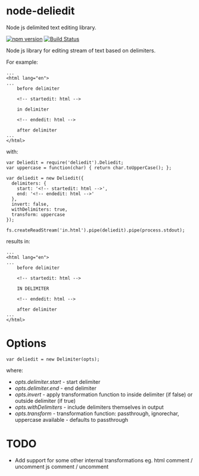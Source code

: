 # node-deliedit
Node js delimited text editing library.

[![npm version](https://badge.fury.io/js/noddeliedit.svg)](https://badge.fury.io/js/deliedit)
[![Build Status](https://travis-ci.org/edin-m/node-deliedit.svg?branch=master)](https://travis-ci.org/edin-m/node-deliedit)

Node js library for editing stream of text based on delimiters.

For example: 

```
...
<html lang="en">
...
    before delimiter

    <!-- startedit: html -->

    in delimiter

    <!-- endedit: html -->

    after delimiter
...
</html>
```

with:

```
var Deliedit = require('deliedit').Deliedit;
var uppercase = function(char) { return char.toUpperCase(); };

var deliedit = new Deliedit({
  delimiters: {
    start: '<!-- startedit: html -->',
    end: '<!-- endedit: html -->'
  },
  invert: false,
  withDelimiters: true,
  transform: uppercase
});

fs.createReadStream('in.html').pipe(deliedit).pipe(process.stdout);
```

results in:
```
...
<html lang="en">
...
    before delimiter

    <!-- startedit: html -->

    IN DELIMITER

    <!-- endedit: html -->

    after delimiter
...
</html>
```

Options
===
```
var deliedit = new Delimiter(opts);
```

where:
- *opts.delimiter.start* - start delimiter
- *opts.delimiter.end* - end delimiter
- *opts.invert* - apply transformation function to inside delimiter (if false) or outside delimiter (if true)
- *opts.withDelimiters* - include delimiters themselves in output
- *opts.transform* - transformation function: passthrough, ignorechar, uppercase available - defaults to passthrough

TODO
===

 - Add support for some other internal transformations
   eg.  html comment / uncomment
        js comment / uncomment
